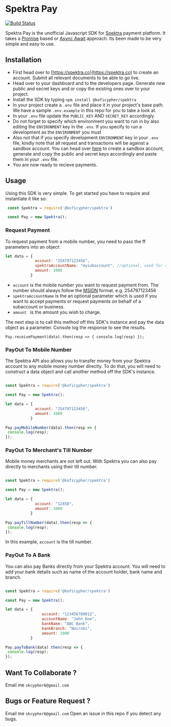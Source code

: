 # Spektra Pay 
[![Build Status](https://travis-ci.org/koficypher/spektra.svg?branch=master)](https://travis-ci.org/koficypher/spektra)

Spektra Pay is the unofficial Javascript SDK for [Spektra](https://spektra.co) payment platform.
It takes a [Promise](https://medium.com/@PangaraWorld/an-introduction-to-understanding-javascript-promises-37eff85b2b08) based or [Async Await](https://medium.com/javascript-in-plain-english/async-await-javascript-5038668ec6eb) approach. Its been made to be very simple and easy to use.

## Installation
 - First head over to [https://spektra.co](https://spektra.co) to create an account. Submit all relevant documents to be able  to go live.
 - Head over to your dashboard and to the developers page. Generate new public and secret keys and or copy the existing ones over to your project.
 - Install the SDK by typing `npm install @koficypher/spektra`
 - In your project create a `.env` file and place it in your project's base path. We have a sample
 `.env.example` in this repo for you to take a look at.
 - In your `.env` file update the `PUBLIC_KEY` AND `SECRET_KEY` accordingly
 - Do not forget to specify which environment you want to run in by also editing the `ENVIRONMENT` key in the `.env`. If you specify to run a development as the `ENVIRONMENT` you must
 - Also not that if you specify  development `ENVIRONMENT` key in your `.env` file, kindly note that all request and transactions will be against a sandbox account. You can head over [here](https://sandbox.spektra.co) to create a sandbox account, generate and copy the public and secret keys accordingly and paste them in your `.env` file.
 - You are now ready to recieve payments.

 ## Usage
 Using this SDK is very simple. To get started you have to require and instantiate it like so:
 ```javascript
  const Spektra = require('@koficypher/spektra')

  const Pay = new Spektra();
 ``` 
 ### Request Payment
 To request payment from a mobile number, you need to pass the ff parameters into an object:
```javascript
let data = {
             account: "254797123456",
             spektraAccountName: "mysubaccount", //optional, used for subaccount-specific payments
             amount: 1000
           }
```

- `account` is the mobile number you want to request payment from. The number should always follow the [MSIDN](https://www.webopedia.com/TERM/M/MSISDN.html) format. e.g. 254797123456
- `spektraAccountName` is the an optional parameter which is used if you want to accept payments or request payments on behalf of a subaccount or business.
- `amount ` is the amount you wish to charge.

The next step is to call this method off this SDK's instance and pay the data object as a parameter. Console log the response to see the results.

`Pay.receivePayment(data).then(resp => { console.log(resp) });`


### PayOut To Mobile Number
The Spektra API also allows you to transfer money from your Spektra account to any mobile money number directly. To do that, you will need to construct a data object and call another method off the SDK's instance. 
```javascript 

const Spektra = require('@koficypher/spektra')

const Pay = new Spektra();

let data = {
             account: "254797123456",
             amount: 1000
           }

Pay.payMobileNumber(data).then(resp => {
 console.log(resp);
});
```

### PayOut To Merchant's Till Number
Mobile money merchants are not left out. With Spektra you can also pay directly to merchants using their till number.
```javascript 

const Spektra = require('@koficypher/spektra')

const Pay = new Spektra();

let data = {
             account: "12458",
             amount: 1000
           }

Pay.payTillNumber(data).then(resp => {
 console.log(resp);
});
```
In this example, `account` is the till number.

### PayOut To A Bank
You can also pay Banks directly from your Spektra account. You will need to add your bank details such as name of the account holder, bank name  and branch.

```javascript 

const Spektra = require('@koficypher/spektra')

const Pay = new Spektra();

let data = {
                account: "123456789012",
                accountName: "John Doe",
                bankName: "ABC Bank",
                bankBranch: "Nairobi",
                amount: 1000
           }

Pay.payToBank(data).then(resp => {
 console.log(resp);
});
```
## Want To Collaborate ?
Email me `skcypher6@gmail.com`

## Bugs or Feature Request ?
Email me `skcypher6@gmail.com`
Open an issue in this repo if you detect any bugs.